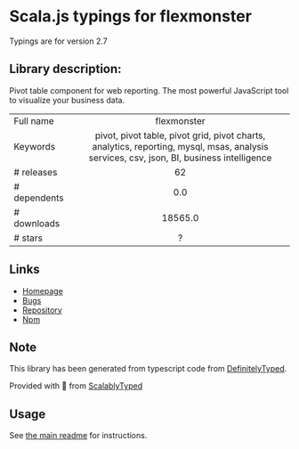 
# Scala.js typings for flexmonster

Typings are for version 2.7

## Library description:
Pivot table component for web reporting. The most powerful JavaScript tool to visualize your business data.

|                    |                 |
| ------------------ | :-------------: |
| Full name          | flexmonster |
| Keywords           | pivot, pivot table, pivot grid, pivot charts, analytics, reporting, mysql, msas, analysis services, csv, json, BI, business intelligence |
| # releases         | 62 |
| # dependents       | 0.0 |
| # downloads        | 18565.0 |
| # stars            | ? |

## Links
- [Homepage](https://flexmonster.com)
- [Bugs](https://flexmonster.com/forum/)
- [Repository](https://github.com/flexmonster/js-pivot-table)
- [Npm](https://www.npmjs.com/package/flexmonster)
    


## Note
This library has been generated from typescript code from [DefinitelyTyped](https://definitelytyped.org).

Provided with :purple_heart: from [ScalablyTyped](https://github.com/oyvindberg/ScalablyTyped)

## Usage
See [the main readme](../../readme.md) for instructions.


